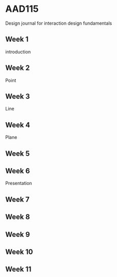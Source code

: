 AAD115
======

Design journal for interaction design fundamentals

Week 1 
------
introduction 

Week 2
------
Point

Week 3 
------
Line

Week 4 
------
Plane

Week 5 
------

Week 6 
------
Presentation 

Week 7 
------

Week 8 
------

Week 9 
------

Week 10 
-------

Week 11 
-------
